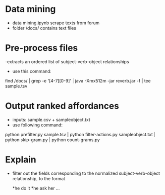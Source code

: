 # Data mining
- data mining.ipynb scrape texts from forum
- folder /docs/ contains text files

# Pre-process files
-extracts an ordered list of subject-verb-object relationships

- use this command:
  
find /docs/ |  grep -e '[4-7][0-9]' | java -Xmx512m -jar reverb.jar -f | tee sample.tsv

# Output ranked affordances 
- inputs: sample.csv + sampleobject.txt
- use following command:

python prefilter.py sample.tsv | python filter-actions.py sampleobject.txt | python skip-gram.py | python count-grams.py

# Explain

- filter out the fields corresponding to the normalized subject-verb-object relationship, to the format

  *he  do  it
  *he  ask  her
	...


